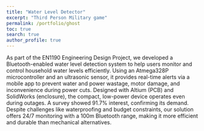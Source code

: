 ```yaml
---
title: "Water Level Detector"
excerpt: "Third Person Military game"
permalink: /portfolio/ghost
toc: true
search: true
author_profile: true
---
```

As part of the EN1190 Engineering Design Project, we developed a Bluetooth-enabled water level detection system to help users monitor and control household water levels efficiently. Using an Atmega328P microcontroller and an ultrasonic sensor, it provides real-time alerts via a mobile app to prevent water and power wastage, motor damage, and inconvenience during power cuts. Designed with Altium (PCB) and SolidWorks (enclosure), the compact, low-power device operates even during outages. A survey showed 91.7% interest, confirming its demand. Despite challenges like waterproofing and budget constraints, our solution offers 24/7 monitoring with a 100m Bluetooth range, making it more efficient and durable than mechanical alternatives.


